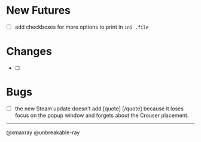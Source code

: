 # New Futures											

- [ ] add checkboxes for more options to print in `ini .file`

 



# Changes												

- [ ] 

# Bugs 													

- [ ] the new Steam update doesn't add [quote] [/quote] because it loses focus on the popup window and forgets about the Crouser placement.









------

@xmaxray 									@unbreakable-ray
